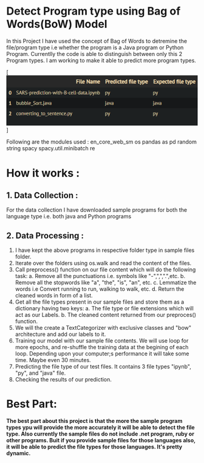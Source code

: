 # Detect Program type using Bag of Words(BoW) Model

In this Project I have used the concept of Bag of Words to detremine the file/program type i.e whether the program is a Java program or Python Program. Currentlly the code is able to distinguish between only this 2 Program types. I am working to make it able to predict more program types.

[![Prediction Results](/images/prediction_results.png)]

Following are the modules used : 
en_core_web_sm
os
pandas as pd
random
string 
spacy
spacy.util.minibatch
re

# How it works :

## 1. Data Collection : 
  
  For the data collection I have downloaded sample programs for both the language type i.e. both java and Python programs
## 2. Data Processing : 
1. I have kept the above programs in respective folder type in sample files folder.
2. Iterate over the folders using os.walk and read the content of the files.
3. Call preprocess() function on our file content which will do the following task:
    a. Remove all the punctuations i.e. symbols like "-",",",".",etc.
    b. Remove all the stopwords like "a", "the", "is", "an", etc.
    c. Lemmatize the words i.e Convert running to run, walking to walk, etc.
    d. Return the cleaned words in form of a list.
4. Get all the file types present in our sample files and store them as a dictionary having two keys:
    a. The file type or file extensions which will act as our Labels.
    b. The cleaned content returned from our preproces() function.
5. We will the create a TextCategorizer with exclusive classes and "bow" architecture and add our labels to it.
6. Training our model with our sample file contents. We will use loop for more epochs, and re-shuffle the training data at the begining of each loop. Depending upon your computer;s performance it will take some time. Maybe even 30 minutes.
7. Predicting the file type of our test files. It contains 3 file types "ipynb", "py", and "java" file. 
8. Checking the results of our prediction.

# Best Part:

**The best part about this project is that the more the sample program types ypu will provide the more accurately it will be able to detect the file type. Also currently the sample files do not include .net program, ruby or other programs. Buit if you provide sample files for those languages also, it will be able to predict the file types for those languages. It's pretty dynamic.**
